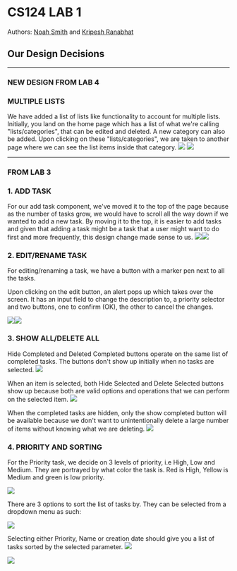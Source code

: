 # CS124 LAB 1 
Authors: 
[Noah Smith](https://github.com/noahsmitty) and [Kripesh Ranabhat](https://github.com/kripeshr22)

## Our Design Decisions
----
### NEW DESIGN FROM LAB 4

### MULTIPLE LISTS
We have added a list of lists like functionality to account for multiple lists. Initially, you land on the home page which has a list of what we're calling "lists/categories", that can be edited and deleted.
A new category can also be added. Upon clicking on these "lists/categories", we are taken to another page where we can see the list items inside that category. 
![](../src/images/ml1.png)
![](../src/images/ml2.png)

----
### FROM LAB 3
### 1. ADD TASK
For our add task component, we've moved it to the top of the page because as the number of tasks
grow, we would have to scroll all the way down if we wanted to add a new task. By moving it to the top, it is easier to add tasks
and given that adding a task might be a task that a user might want to do first and more frequently, this design change made sense to us.
![](../src/images/ss1.png)![](../src/images/ss1.1.png)

### 2. EDIT/RENAME TASK
For editing/renaming a task, we have a button with a marker pen next to all the tasks.

Upon clicking on the edit button, an alert pops up which takes over the screen. It has an 
input field to change the description to, a priority selector and two buttons, one to confirm (OK),
the other to cancel the changes.

![](../src/images/ss2.png)![](../src/images/ss2.2.png)

### 3. SHOW ALL/DELETE ALL
Hide Completed and Deleted Completed buttons operate on the same list of completed tasks.
The buttons don't show up initially when no tasks are selected.
![](../src/images/ss3.png)

When an item is selected, both Hide Selected and Delete Selected buttons show up because both are valid options and operations that we can perform on the selected item.
![](../src/images/ss7.png)

When the completed tasks are hidden, only the show completed button will be available because we don't want to unintentionally delete a large number of items without knowing what we are deleting.
![](../src/images/ss8.png)


### 4. PRIORITY AND SORTING
For the Priority task, we decide on 3 levels of priority, i.e High, Low and Medium. They are 
portrayed by what color the task is. Red is High, Yellow is Medium and green is low priority. 

![](../src/images/ss6.png)

There are 3 options to sort the list of tasks by. They can be selected from a dropdown menu as such:

![](../src/images/ss4.png)

Selecting either Priority, Name or creation date should give you a list of tasks sorted by the selected parameter.
![](../src/images/ss5.png)

![](../src/images/ss6.png)



